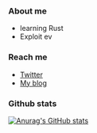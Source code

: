 ### About me
- learning Rust
- Exploit ev

### Reach me
- [Twitter](https://twitter.com/_0x2l)
- [My blog](https://0x2l.gitbook.io)

### Github stats
[![Anurag's GitHub stats](https://github-readme-stats.vercel.app/api?username=0x2l)](https://github.com/anuraghazra/github-readme-stats)
